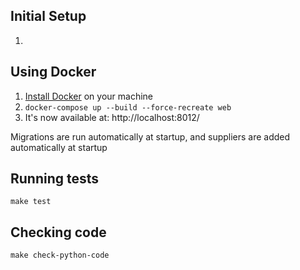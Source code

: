 ## Initial Setup
1. 

## Using Docker

1. [Install Docker](https://docs.docker.com/get-docker/) on your machine
2. `docker-compose up --build --force-recreate web`
3. It's now available at: http://localhost:8012/

Migrations are run automatically at startup, and suppliers are added automatically at startup


## Running tests

    make test


## Checking code

    make check-python-code
